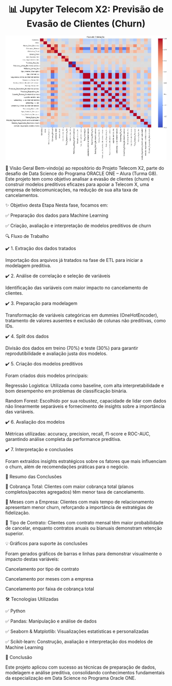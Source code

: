 <h1 align="center">📊 Jupyter Telecom X2: Previsão de Evasão de Clientes (Churn)</h1>

<div align="center">
  <img src="img1.jpg" alt="Visão geral do projeto Telecom X" width="600"/>
</div>

🎯 Visão Geral
Bem-vindo(a) ao repositório do Projeto Telecom X2, parte do desafio de Data Science do Programa ORACLE ONE – Alura (Turma G8). Este projeto tem como objetivo analisar a evasão de clientes (churn) e construir modelos preditivos eficazes para apoiar a Telecom X, uma empresa de telecomunicações, na redução de sua alta taxa de cancelamentos.

✨ Objetivo desta Etapa
Nesta fase, focamos em:

<p>✅ Preparação dos dados para Machine Learning</p>
<p>✅ Criação, avaliação e interpretação de modelos preditivos de churn</p>

<p>🔍 Fluxo de Trabalho</p>
<p>✔️ 1. Extração dos dados tratados</p>
Importação dos arquivos já tratados na fase de ETL para iniciar a modelagem preditiva.

<p>✔️ 2. Análise de correlação e seleção de variáveis</p>
Identificação das variáveis com maior impacto no cancelamento de clientes.

<p>✔️ 3. Preparação para modelagem</p>
Transformação de variáveis categóricas em dummies (OneHotEncoder), tratamento de valores ausentes e exclusão de colunas não preditivas, como IDs.

<p>✔️ 4. Split dos dados</p>
Divisão dos dados em treino (70%) e teste (30%) para garantir reprodutibilidade e avaliação justa dos modelos.

<p>✔️ 5. Criação dos modelos preditivos</p>
Foram criados dois modelos principais:

Regressão Logística: Utilizada como baseline, com alta interpretabilidade e bom desempenho em problemas de classificação binária.

Random Forest: Escolhido por sua robustez, capacidade de lidar com dados não linearmente separáveis e fornecimento de insights sobre a importância das variáveis.

<p>✔️ 6. Avaliação dos modelos</p>
Métricas utilizadas: accuracy, precision, recall, f1-score e ROC-AUC, garantindo análise completa da performance preditiva.

<p>✔️ 7. Interpretação e conclusões</p>
Foram extraídos insights estratégicos sobre os fatores que mais influenciam o churn, além de recomendações práticas para o negócio.

<p>📝 Resumo das Conclusões</p>
<p>🔹 Cobrança Total: Clientes com maior cobrança total (planos completos/pacotes agregados) têm menor taxa de cancelamento.</p>
<p>🔹 Meses com a Empresa: Clientes com mais tempo de relacionamento apresentam menor churn, reforçando a importância de estratégias de fidelização.</p>
<p> 🔹 Tipo de Contrato: Clientes com contrato mensal têm maior probabilidade de cancelar, enquanto contratos anuais ou bianuais demonstram retenção superior.</p>

<p>💡 Gráficos para suporte às conclusões</p>
<p>Foram gerados gráficos de barras e linhas para demonstrar visualmente o impacto destas variáveis:

Cancelamento por tipo de contrato

Cancelamento por meses com a empresa

Cancelamento por faixa de cobrança total

<p>🛠️ Tecnologias Utilizadas</p>
<p>✅ Python</p>
<p>✅ Pandas: Manipulação e análise de dados</p>
<p>✅ Seaborn & Matplotlib: Visualizações estatísticas e personalizadas</p>
<p>✅ Scikit-learn: Construção, avaliação e interpretação dos modelos de Machine Learning</p>

<p>📌 Conclusão</p>

<p>Este projeto aplicou com sucesso as técnicas de preparação de dados, modelagem e análise preditiva, consolidando conhecimentos fundamentais da especialização em Data Science no Programa Oracle ONE.</p>

